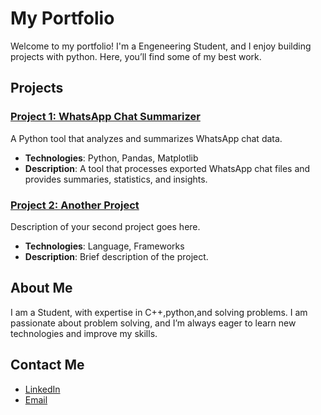 # My Portfolio

Welcome to my portfolio! I'm a Engeneering Student, and I enjoy building projects with python. Here, you’ll find some of my best work.

## Projects

### [Project 1: WhatsApp Chat Summarizer](https://github.com/samudra-07/whatsapp-chat-summeraizer)
A Python tool that analyzes and summarizes WhatsApp chat data.

- **Technologies**: Python, Pandas, Matplotlib
- **Description**: A tool that processes exported WhatsApp chat files and provides summaries, statistics, and insights.

### [Project 2: Another Project](https://github.com/your-username/another-project)
Description of your second project goes here.

- **Technologies**: Language, Frameworks
- **Description**: Brief description of the project.

## About Me

I am a Student, with expertise in C++,python,and solving problems. I am passionate about problem solving, and I’m always eager to learn new technologies and improve my skills.

## Contact Me

- [LinkedIn]([https://www.linkedin.com/in/your-profile](https://www.linkedin.com/in/samudragupta-barma-62a118245/?trk=opento_sprofile_details))
- [Email](mailto:samudraguptabarma@gmail.com)


